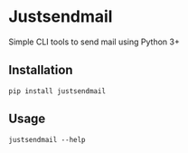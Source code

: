 # Justsendmail

Simple CLI tools to send mail using Python 3+

## Installation

```
pip install justsendmail
```

## Usage

```
justsendmail --help
```
